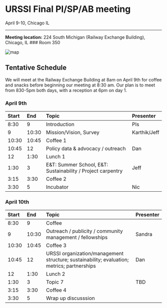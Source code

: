 URSSI Final PI/SP/AB meeting
============================

April 9-10, Chicago IL

------------------------------------------------------------------------

**Meeting location:** 224 South Michigan (Railway Exchange Building),
Chicago, IL \#\#\# Room 350

![map](https://i.imgur.com/FbPJkqp.png)

Tentative Schedule
------------------

We will meet at the Railway Exchange Building at 8am on April 9th for
coffee and snacks before beginning our meeting at 8:30 am. Our plan is
to meet from 830-5pm both days, with a reception at 6pm on day 1.

### April 9th

<table>
<thead>
<tr class="header">
<th style="text-align: left;">Start</th>
<th style="text-align: left;">End</th>
<th style="text-align: left;">Topic</th>
<th style="text-align: left;">Presenter</th>
</tr>
</thead>
<tbody>
<tr class="odd">
<td style="text-align: left;">8:30</td>
<td style="text-align: left;">9</td>
<td style="text-align: left;">Introduction</td>
<td style="text-align: left;">PIs</td>
</tr>
<tr class="even">
<td style="text-align: left;">9</td>
<td style="text-align: left;">10:30</td>
<td style="text-align: left;">Mission/Vision, Survey</td>
<td style="text-align: left;">Karthik/Jeff</td>
</tr>
<tr class="odd">
<td style="text-align: left;">10:30</td>
<td style="text-align: left;">10:45</td>
<td style="text-align: left;">Coffee 1</td>
<td style="text-align: left;"></td>
</tr>
<tr class="even">
<td style="text-align: left;">10:45</td>
<td style="text-align: left;">12</td>
<td style="text-align: left;">Policy data &amp; advocacy / outreach</td>
<td style="text-align: left;">Dan</td>
</tr>
<tr class="odd">
<td style="text-align: left;">12</td>
<td style="text-align: left;">1:30</td>
<td style="text-align: left;">Lunch 1</td>
<td style="text-align: left;"></td>
</tr>
<tr class="even">
<td style="text-align: left;">1:30</td>
<td style="text-align: left;">3</td>
<td style="text-align: left;">E&amp;T: Summer School, E&amp;T: Sustainability / Project carpentry</td>
<td style="text-align: left;">Jeff</td>
</tr>
<tr class="odd">
<td style="text-align: left;">3:15</td>
<td style="text-align: left;">3:30</td>
<td style="text-align: left;">Coffee 2</td>
<td style="text-align: left;"></td>
</tr>
<tr class="even">
<td style="text-align: left;">3:30</td>
<td style="text-align: left;">5</td>
<td style="text-align: left;">Incubator</td>
<td style="text-align: left;">Nic</td>
</tr>
</tbody>
</table>

### April 10th

<table>
<thead>
<tr class="header">
<th style="text-align: left;">Start</th>
<th style="text-align: left;">End</th>
<th style="text-align: left;">Topic</th>
<th style="text-align: left;">Presenter</th>
</tr>
</thead>
<tbody>
<tr class="odd">
<td style="text-align: left;">8:30</td>
<td style="text-align: left;">9</td>
<td style="text-align: left;">Coffee</td>
<td style="text-align: left;"></td>
</tr>
<tr class="even">
<td style="text-align: left;">9</td>
<td style="text-align: left;">10:30</td>
<td style="text-align: left;">Outreach / publicity / community management / fellowships</td>
<td style="text-align: left;">Sandra</td>
</tr>
<tr class="odd">
<td style="text-align: left;">10:30</td>
<td style="text-align: left;">10:45</td>
<td style="text-align: left;">Coffee 3</td>
<td style="text-align: left;"></td>
</tr>
<tr class="even">
<td style="text-align: left;">10:45</td>
<td style="text-align: left;">12</td>
<td style="text-align: left;">URSSI organization/management structure; sustainability; evaluation; metrics; partnerships</td>
<td style="text-align: left;">Dan</td>
</tr>
<tr class="odd">
<td style="text-align: left;">12</td>
<td style="text-align: left;">1:30</td>
<td style="text-align: left;">Lunch 2</td>
<td style="text-align: left;"></td>
</tr>
<tr class="even">
<td style="text-align: left;">1:30</td>
<td style="text-align: left;">3</td>
<td style="text-align: left;">Topic 7</td>
<td style="text-align: left;">TBD</td>
</tr>
<tr class="odd">
<td style="text-align: left;">3:15</td>
<td style="text-align: left;">3:30</td>
<td style="text-align: left;">Coffee 4</td>
<td style="text-align: left;"></td>
</tr>
<tr class="even">
<td style="text-align: left;">3:30</td>
<td style="text-align: left;">5</td>
<td style="text-align: left;">Wrap up discusssion</td>
<td style="text-align: left;"></td>
</tr>
</tbody>
</table>
